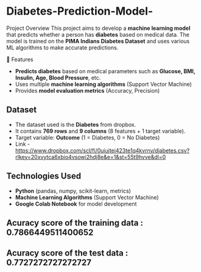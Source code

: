 # Diabetes-Prediction-Model-

Project Overview
This project aims to develop a **machine learning model** that predicts whether a person has **diabetes** based on medical data. The model is trained on the **PIMA Indians Diabetes Dataset** and uses various ML algorithms to make accurate predictions.

🚀 Features
- **Predicts diabetes** based on medical parameters such as **Glucose, BMI, Insulin, Age, Blood Pressure**, etc.
- Uses multiple **machine learning algorithms** (Support Vector Machine)
- Provides **model evaluation metrics** (Accuracy, Precision)

##  Dataset
- The dataset used is the **Diabetes** from dropbox.
- It contains **769 rows** and **9 columns** (8 features + 1 target variable).
- Target variable: **Outcome** (1 = Diabetes, 0 = No Diabetes)
- Link - https://www.dropbox.com/scl/fi/0uiujtei423te1q4kvrny/diabetes.csv?rlkey=20xvytca6xbio4vsowi2hdj8e&e=1&st=55t9hvve&dl=0

## Technologies Used
- **Python** (pandas, numpy, scikit-learn, metrics)
- **Machine Learning Algorithms** (Support Vector Machine)
- **Google Colab Notebook** for model development

## Acuracy score of the training data :  0.7866449511400652
## Acuracy score of the test data :  0.7727272727272727
